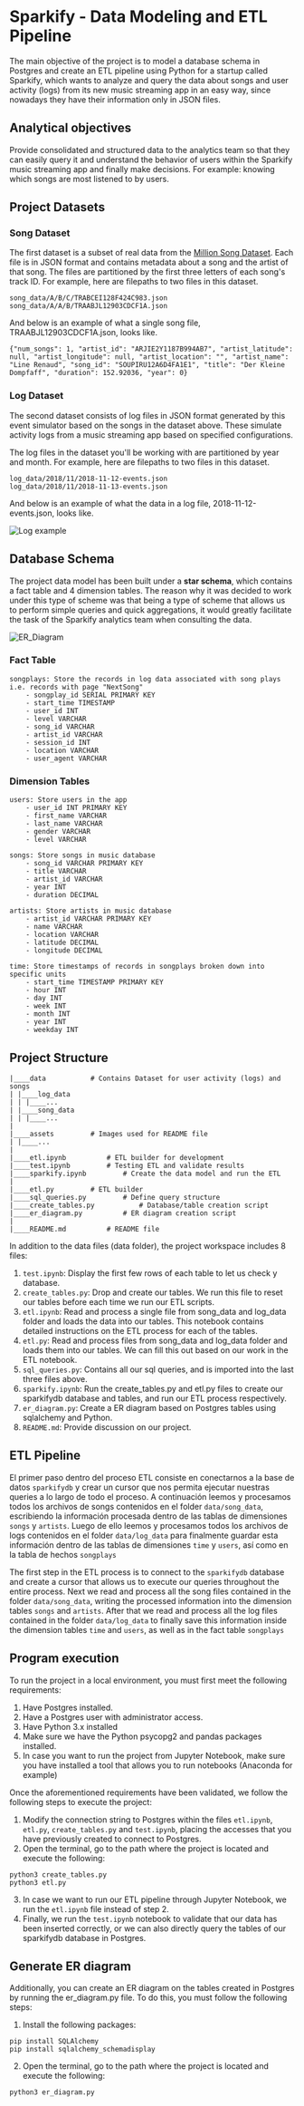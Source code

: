 # Sparkify - Data Modeling and ETL Pipeline

The main objective of the project is to model a database schema in Postgres and create an ETL pipeline using Python for a startup called Sparkify, which wants to analyze and query the data about songs and user activity (logs) from its new music streaming app in an easy way, since nowadays they have their information only in JSON files.

## Analytical objectives

Provide consolidated and structured data to the analytics team so that they can easily query it and understand the behavior of users within the Sparkify music streaming app and finally make decisions. For example: knowing which songs are most listened to by users.

## Project Datasets

### Song Dataset
The first dataset is a subset of real data from the [Million Song Dataset](https://labrosa.ee.columbia.edu/millionsong/). Each file is in JSON format and contains metadata about a song and the artist of that song. The files are partitioned by the first three letters of each song's track ID. For example, here are filepaths to two files in this dataset.

```
song_data/A/B/C/TRABCEI128F424C983.json
song_data/A/A/B/TRAABJL12903CDCF1A.json
```

And below is an example of what a single song file, TRAABJL12903CDCF1A.json, looks like.

```
{"num_songs": 1, "artist_id": "ARJIE2Y1187B994AB7", "artist_latitude": null, "artist_longitude": null, "artist_location": "", "artist_name": "Line Renaud", "song_id": "SOUPIRU12A6D4FA1E1", "title": "Der Kleine Dompfaff", "duration": 152.92036, "year": 0}
```

### Log Dataset
The second dataset consists of log files in JSON format generated by this event simulator based on the songs in the dataset above. These simulate activity logs from a music streaming app based on specified configurations.

The log files in the dataset you'll be working with are partitioned by year and month. For example, here are filepaths to two files in this dataset.

```
log_data/2018/11/2018-11-12-events.json
log_data/2018/11/2018-11-13-events.json
```

And below is an example of what the data in a log file, 2018-11-12-events.json, looks like.

![Log example](/assets/log-data.png)

## Database Schema

The project data model has been built under a **star schema**, which contains a fact table and 4 dimension tables. The reason why it was decided to work under this type of scheme was that being a type of scheme that allows us to perform simple queries and quick aggregations, it would greatly facilitate the task of the Sparkify analytics team when consulting the data.

![ER_Diagram](/assets/sparkifydb_erd.png)

### Fact Table
```
songplays: Store the records in log data associated with song plays i.e. records with page "NextSong"
    - songplay_id SERIAL PRIMARY KEY
    - start_time TIMESTAMP
    - user_id INT
    - level VARCHAR
    - song_id VARCHAR
    - artist_id VARCHAR
    - session_id INT
    - location VARCHAR
    - user_agent VARCHAR
```

### Dimension Tables
```
users: Store users in the app
    - user_id INT PRIMARY KEY
    - first_name VARCHAR
    - last_name VARCHAR
    - gender VARCHAR
    - level VARCHAR

songs: Store songs in music database
    - song_id VARCHAR PRIMARY KEY
    - title VARCHAR
    - artist_id VARCHAR
    - year INT
    - duration DECIMAL

artists: Store artists in music database
    - artist_id VARCHAR PRIMARY KEY
    - name VARCHAR
    - location VARCHAR
    - latitude DECIMAL
    - longitude DECIMAL

time: Store timestamps of records in songplays broken down into specific units
    - start_time TIMESTAMP PRIMARY KEY
    - hour INT
    - day INT
    - week INT
    - month INT
    - year INT
    - weekday INT
```

## Project Structure

```
|____data			# Contains Dataset for user activity (logs) and songs
| |____log_data
| | |____...
| |____song_data
| | |____...
|
|____assets			# Images used for README file
| |____...
|
|____etl.ipynb			# ETL builder for development
|____test.ipynb			# Testing ETL and validate results
|____sparkify.ipynb			# Create the data model and run the ETL
|
|____etl.py			# ETL builder
|____sql_queries.py			# Define query structure
|____create_tables.py			# Database/table creation script
|____er_diagram.py			# ER diagram creation script
|
|____README.md			# README file
```

In addition to the data files (data folder), the project workspace includes 8 files:

1. ```test.ipynb```: Display the first few rows of each table to let us check y database.
2. ```create_tables.py```: Drop and create our tables. We run this file to reset our tables before each time we run our ETL scripts.
3. ```etl.ipynb```: Read and process a single file from song_data and log_data folder and loads the data into our tables. This notebook contains detailed instructions on the ETL process for each of the tables.
4. ```etl.py```: Read and process files from song_data and log_data folder and loads them into our tables. We can fill this out based on our work in the ETL notebook.
5. ```sql_queries.py```: Contains all our sql queries, and is imported into the last three files above.
6. ```sparkify.ipynb```: Run the create_tables.py and etl.py files to create our sparkifydb database and tables, and run our ETL process respectively.
7. ```er_diagram.py```: Create a ER diagram based on Postgres tables using sqlalchemy and Python.
8. ```README.md```: Provide discussion on our project.

## ETL Pipeline

El primer paso dentro del proceso ETL consiste en conectarnos a la base de datos ```sparkifydb``` y crear un cursor que nos permita ejecutar nuestras queries a lo largo de todo el proceso. A continuación leemos y procesamos todos los archivos de songs contenidos en el folder ```data/song_data```, escribiendo la información procesada dentro de las tablas de dimensiones ```songs``` y ```artists```. Luego de ello leemos y procesamos todos los archivos de logs contenidos en el folder ```data/log_data``` para finalmente guardar esta información dentro de las tablas de dimensiones ```time``` y ```users```, así como en la tabla de hechos ```songplays```

The first step in the ETL process is to connect to the ```sparkifydb``` database and create a cursor that allows us to execute our queries throughout the entire process. Next we read and process all the song files contained in the folder ```data/song_data```, writing the processed information into the dimension tables ```songs``` and ```artists```. After that we read and process all the log files contained in the folder ```data/log_data``` to finally save this information inside the dimension tables ```time``` and ```users```, as well as in the fact table ```songplays```

## Program execution

To run the project in a local environment, you must first meet the following requirements:

1. Have Postgres installed.
2. Have a Postgres user with administrator access.
3. Have Python 3.x installed
4. Make sure we have the Python psycopg2 and pandas packages installed.
5. In case you want to run the project from Jupyter Notebook, make sure you have installed a tool that allows you to run notebooks (Anaconda for example)

Once the aforementioned requirements have been validated, we follow the following steps to execute the project:

1. Modify the connection string to Postgres within the files ```etl.ipynb```, ```etl.py```, ```create_tables.py``` and ```test.ipynb```, placing the accesses that you have previously created to connect to Postgres.
2. Open the terminal, go to the path where the project is located and execute the following:
```
python3 create_tables.py
python3 etl.py
```
3. In case we want to run our ETL pipeline through Jupyter Notebook, we run the ```etl.ipynb``` file instead of step 2.
4. Finally, we run the ```test.ipynb``` notebook to validate that our data has been inserted correctly, or we can also directly query the tables of our sparkifydb database in Postgres.

## Generate ER diagram

Additionally, you can create an ER diagram on the tables created in Postgres by running the er_diagram.py file. To do this, you must follow the following steps:

1. Install the following packages:
```
pip install SQLAlchemy
pip install sqlalchemy_schemadisplay
```
2. Open the terminal, go to the path where the project is located and execute the following:
```
python3 er_diagram.py
```